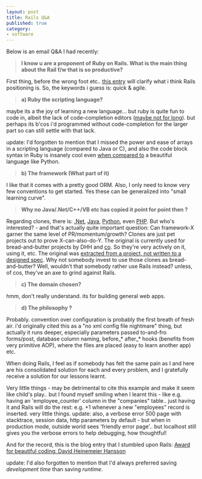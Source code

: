 ```yaml
---
layout: post
title: Rails Q&A
published: true
category:
- software
---
```

Below is an email Q&A I had recently:

> **I know u are a proponent of Ruby on Rails. What is the main thing about the Rail f/w that is so productive?**

First thing, before the wrong foot etc.. [this entry](http://blog.yanime.org/articles/2005/06/14/wrong-fight) will clarify what i think Rails positioning is. So, the keywords i guess is: quick & agile.  

> **a) Ruby the scripting language?**

maybe its a the joy of learning a new language... but ruby is quite fun to code in, albeit the lack of code-completion editors ([maybe not for long](http://sourceforge.net/projects/rubyeclipse)). but perhaps its b'cos i'd programmed without code-completion for the larger part so can still settle with that lack.  
  
update: I'd forgotten to mention that I missed the power and ease of arrays in a scripting language (compared to Java or C), and also the code block syntax in Ruby is insanely cool even [when compared to](http://lesscode.org/2005/07/12/ruby-colored-blocks-in-python/) a beautiful language like Python.  

> **b) The framework (What part of it)**

I like that it comes with a pretty good ORM. Also, I only need to know very few conventions to get started. Yes these can be generalized into "small learning curve".  

> **Why no Java/.Net/C++/VB etc has copied it point for point then ?**

Regarding clones, there is: [.Net](http://www.loudthinking.com/arc/000276.html), [Java](http://www.theserverside.com/news/thread.tss?thread_id=29716), [Python](http://subway.python-hosting.com/), even [PHP](http://ripcord.co.nz/biscuit/forum/?controller=forum&action=index). But who's interested? - and that's actually quite important question: Can framework-X garner the same level of PR/momentum/growth? Clones are just pet projects out to prove X-can-also-do-Y. The original is currently used for bread-and-butter projects by DHH and [co](http://www.37signals.com/svn/archives2/scoble_wonders_if_37signals_is_influencing_microsoft.php). So they're very actively on it, using it, etc. The original was [extracted from a project, not written to a designed spec](http://www.loudthinking.com/arc/000416.html). Why not somebody invest to use those clones as bread-and-butter? Well, wouldn't that somebody rather use Rails instead? unless, of cos, they've an axe to grind against Rails.  

> **c) The domain chosen?**

hmm, don't really understand. its for building general web apps.  

> **d) The philosophy ?**

Probably. convention over configuration is probably the first breath of fresh air. i'd originally cited this as a "no xml config file nightmare" thing, but actually it runs deeper, especially parameters passed to-and-fro forms/post, database column naming, before\_\* after\_\* hooks (benefits from very primitive AOP), where the files are placed (easy to learn another app) etc.  
  
When doing Rails, I feel as if somebody has felt the same pain as I and here are his consolidated solution for each and every problem, and I gratefully receive a solution for our lessons learnt.  
  
Very little things - may be detrimental to cite this example and make it seem like child's play.. but I found myself smiling when I learnt this - like e.g. having an 'employee\_counter' column in the "companies" table.. just having it and Rails will do the rest: e.g. +1 whenever a new "employees" record is inserted. very little things. update: also, a verbose error 500 page with stacktrace, session data, http parameters by default - but when in production mode, outside world sees 'friendly error page'.. but localhost still gives you the verbose errors to help debugging, how thoughtful!  
  
And for the record, this is the blog entry that I stumbled upon Rails: [Award for beautiful coding: David Heinemeier Hansson](http://www.oreillynet.com/pub/wlg/5424?page=last&x-maxdepth=0)  
  
update: I'd also forgotten to mention that I'd always preferred saving _development time_ than saving _runtime_.